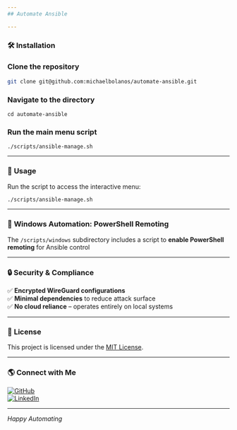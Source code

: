 ```yaml
---
## Automate Ansible

---
```


### 🛠️ **Installation**


### Clone the repository
```bash
git clone git@github.com:michaelbolanos/automate-ansible.git
```


### Navigate to the directory
```
cd automate-ansible
```
### Run the main menu script
```
./scripts/ansible-manage.sh
```

---

### 🚀 **Usage**

Run the script to access the interactive menu:

```bash
./scripts/ansible-manage.sh
```

---
### 🛀 **Windows Automation: PowerShell Remoting**

The `/scripts/windows` subdirectory includes a script to **enable PowerShell remoting** for Ansible control

---

### 🔒 **Security & Compliance**

✅ **Encrypted WireGuard configurations**  
✅ **Minimal dependencies** to reduce attack surface  
✅ **No cloud reliance** – operates entirely on local systems  

---

### 📜 **License**

This project is licensed under the [MIT License](LICENSE).

---

### 🌎 **Connect with Me**

[![GitHub](https://img.shields.io/badge/GitHub-michaelbolanos-black?style=for-the-badge&logo=github)](https://github.com/michaelbolanos)  
[![LinkedIn](https://img.shields.io/badge/LinkedIn-Connect-blue?style=for-the-badge&logo=linkedin)](https://www.linkedin.com/in/michaeljbolanos/)  

---

*Happy Automating*

